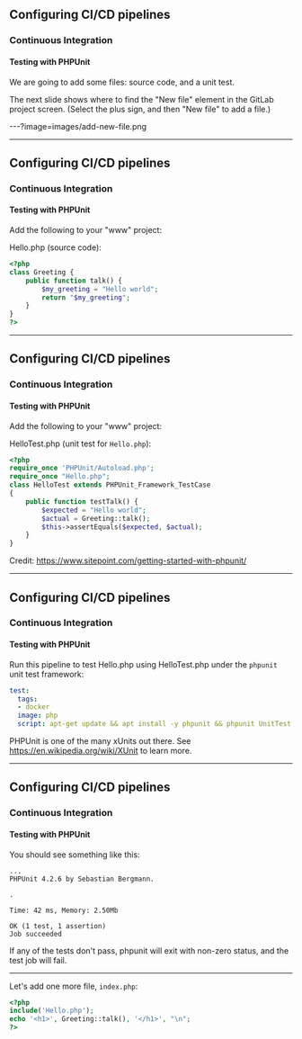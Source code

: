 ## Configuring CI/CD pipelines
### Continuous Integration
#### Testing with PHPUnit

We are going to add some files: source code, and a unit test.

The next slide shows where to find the "New file" element in the GitLab project screen. (Select the plus sign, and then "New file" to add a file.)

---?image=images/add-new-file.png

---
## Configuring CI/CD pipelines
### Continuous Integration
#### Testing with PHPUnit

Add the following to your "www" project:

Hello.php (source code):

```php
<?php
class Greeting {
    public function talk() {
        $my_greeting = "Hello world";
        return "$my_greeting";
    }
}
?>
```

---
## Configuring CI/CD pipelines
### Continuous Integration
#### Testing with PHPUnit

Add the following to your "www" project:

HelloTest.php (unit test for `Hello.php`):

```php
<?php
require_once 'PHPUnit/Autoload.php';
require_once "Hello.php";
class HelloTest extends PHPUnit_Framework_TestCase
{
    public function testTalk() {
        $expected = "Hello world";
        $actual = Greeting::talk();
        $this->assertEquals($expected, $actual);
    }
}
```
Credit: https://www.sitepoint.com/getting-started-with-phpunit/

---
## Configuring CI/CD pipelines
### Continuous Integration
#### Testing with PHPUnit

Run this pipeline to test Hello.php using HelloTest.php under the
`phpunit` unit test framework:

```yaml
test:
  tags:
  - docker
  image: php
  script: apt-get update && apt install -y phpunit && phpunit UnitTest HelloTest.php

```

PHPUnit is one of the many xUnits out there.  See https://en.wikipedia.org/wiki/XUnit to learn more.

---
## Configuring CI/CD pipelines
### Continuous Integration
#### Testing with PHPUnit

You should see something like this:

```
...
PHPUnit 4.2.6 by Sebastian Bergmann.

.

Time: 42 ms, Memory: 2.50Mb

OK (1 test, 1 assertion)
Job succeeded
```

If any of the tests don't pass, phpunit will exit with non-zero status,
and the test job will fail.

---
Let's add one more file, `index.php`:

```php 
<?php
include('Hello.php');
echo '<h1>', Greeting::talk(), '</h1>', "\n";
?>
```
